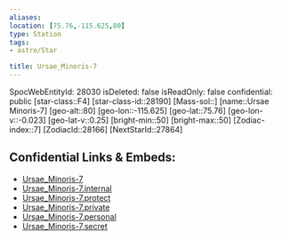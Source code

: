 ```yaml
---
aliases: 
location: [75.76,-115.625,80]
type: Station
tags:
- astro/Star

title: Ursae_Minoris-7
---
```

SpocWebEntityId: 28030
isDeleted: false
isReadOnly: false
confidential: public
[star-class::F4]
[star-class-id::28190]
[Mass-sol::]
[name::Ursae Minoris-7]
[geo-alt::80]
[geo-lon::-115.625]
[geo-lat::75.76]
[geo-lon-v::-0.023]
[geo-lat-v::0.25]
[bright-min::50]
[bright-max::50]
[Zodiac-index::7]
[ZodiacId::28166]
[NextStarId::27864]



## Confidential Links & Embeds: 
- [Ursae_Minoris-7](../../../_public/astro/Star/Ursae_Minoris-7.md) 
- [Ursae_Minoris-7.internal](../../../_internal/astro/Star/Ursae_Minoris-7.internal.md) 
- [Ursae_Minoris-7.protect](../../../_protect/astro/Star/Ursae_Minoris-7.protect.md) 
- [Ursae_Minoris-7.private](../../../_private/astro/Star/Ursae_Minoris-7.private.md) 
- [Ursae_Minoris-7.personal](../../../_personal/astro/Star/Ursae_Minoris-7.personal.md) 
- [Ursae_Minoris-7.secret](../../../_secret/astro/Star/Ursae_Minoris-7.secret.md) 
